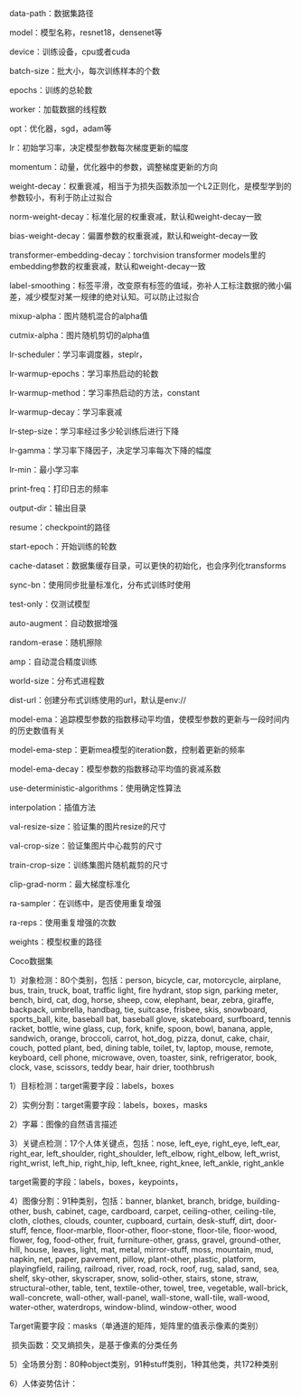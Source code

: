 data-path：数据集路径

model：模型名称，resnet18，densenet等

device：训练设备，cpu或者cuda

batch-size：批大小，每次训练样本的个数

epochs：训练的总轮数

worker：加载数据的线程数

opt：优化器，sgd，adam等

lr：初始学习率，决定模型参数每次梯度更新的幅度

momentum：动量，优化器中的参数，调整梯度更新的方向

weight-decay：权重衰减，相当于为损失函数添加一个L2正则化，是模型学到的参数较小，有利于防止过拟合

norm-weight-decay：标准化层的权重衰减，默认和weight-decay一致

bias-weight-decay：偏置参数的权重衰减，默认和weight-decay一致

transformer-embedding-decay：torchvision transformer models里的embedding参数的权重衰减，默认和weight-decay一致

label-smoothing：标签平滑，改变原有标签的值域，弥补人工标注数据的微小偏差，减少模型对某一规律的绝对认知。可以防止过拟合

mixup-alpha：图片随机混合的alpha值

cutmix-alpha：图片随机剪切的alpha值

lr-scheduler：学习率调度器，steplr，

lr-warmup-epochs：学习率热启动的轮数

lr-warmup-method：学习率热启动的方法，constant

lr-warmup-decay：学习率衰减

lr-step-size：学习率经过多少轮训练后进行下降

lr-gamma：学习率下降因子，决定学习率每次下降的幅度

lr-min：最小学习率

print-freq：打印日志的频率

output-dir：输出目录

resume：checkpoint的路径

start-epoch：开始训练的轮数

cache-dataset：数据集缓存目录，可以更快的初始化，也会序列化transforms

sync-bn：使用同步批量标准化，分布式训练时使用

test-only：仅测试模型

auto-augment：自动数据增强

random-erase：随机擦除

amp：自动混合精度训练

world-size：分布式进程数

dist-url：创建分布式训练使用的url，默认是env://

model-ema：追踪模型参数的指数移动平均值，使模型参数的更新与一段时间内的历史数值有关

model-ema-step：更新mea模型的iteration数，控制着更新的频率

model-ema-decay：模型参数的指数移动平均值的衰减系数

use-deterministic-algorithms：使用确定性算法

interpolation：插值方法

val-resize-size：验证集的图片resize的尺寸

val-crop-size：验证集图片中心裁剪的尺寸

train-crop-size：训练集图片随机裁剪的尺寸

clip-grad-norm：最大梯度标准化

ra-sampler：在训练中，是否使用重复增强

ra-reps：使用重复增强的次数

weights：模型权重的路径

 

 

 

 

 

 

 

 

Coco数据集

1）对象检测：80个类别，包括：person, bicycle, car, motorcycle, airplane, bus, train, truck, boat, traffic light, fire hydrant, stop sign, parking meter, bench, bird, cat, dog, horse, sheep, cow, elephant, bear, zebra, giraffe, backpack, umbrella, handbag, tie, suitcase, frisbee, skis, snowboard, sports_ball, kite, baseball bat, baseball glove, skateboard, surfboard, tennis racket, bottle, wine glass, cup, fork, knife, spoon, bowl, banana, apple, sandwich, orange, broccoli, carrot, hot_dog, pizza, donut, cake, chair, couch, potted plant, bed, dining table, toilet, tv, laptop, mouse, remote, keyboard, cell phone, microwave, oven, toaster, sink, refrigerator, book, clock, vase, scissors, teddy bear, hair drier, toothbrush

 1）目标检测：target需要字段：labels，boxes

 2）实例分割：target需要字段：labels，boxes，masks

2）字幕：图像的自然语言描述

3）关键点检测：17个人体关键点，包括：nose, left_eye, right_eye, left_ear, right_ear, left_shoulder, right_shoulder, left_elbow, right_elbow, left_wrist, right_wrist, left_hip, right_hip, left_knee, right_knee, left_ankle, right_ankle

target需要的字段：labels，boxes，keypoints，

 

 

4）图像分割：91种类别，包括：banner, blanket, branch, bridge, building-other, bush, cabinet, cage, cardboard, carpet, ceiling-other, ceiling-tile, cloth, clothes, clouds, counter, cupboard, curtain, desk-stuff, dirt, door-stuff, fence, floor-marble, floor-other, floor-stone, floor-tile, floor-wood, flower, fog, food-other, fruit, furniture-other, grass, gravel, ground-other, hill, house, leaves, light, mat, metal, mirror-stuff, moss, mountain, mud, napkin, net, paper, pavement, pillow, plant-other, plastic, platform, playingfield, railing, railroad, river, road, rock, roof, rug, salad, sand, sea, shelf, sky-other, skyscraper, snow, solid-other, stairs, stone, straw, structural-other, table, tent, textile-other, towel, tree, vegetable, wall-brick, wall-concrete, wall-other, wall-panel, wall-stone, wall-tile, wall-wood, water-other, waterdrops, window-blind, window-other, wood

Target需要字段：masks（单通道的矩阵，矩阵里的值表示像素的类别）

​    损失函数：交叉熵损失，是基于像素的分类任务

 

5）全场景分割：80种object类别，91种stuff类别，1种其他类，共172种类别

6）人体姿势估计：

 